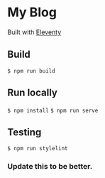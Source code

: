# My Blog

Built with [Eleventy](https://www.11ty.dev/)

## Build
`$ npm run build`

## Run locally
`$ npm install`
`$ npm run serve`

## Testing
`$ npm run stylelint`


### Update this to be better.
